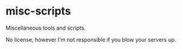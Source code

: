 misc-scripts
======================

Miscellaneous tools and scripts.

No license, however I'm not responsible if you blow your servers up.
